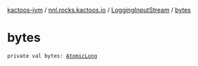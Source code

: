 [kactoos-jvm](../../index.md) / [nnl.rocks.kactoos.io](../index.md) / [LoggingInputStream](index.md) / [bytes](./bytes.md)

# bytes

`private val bytes: `[`AtomicLong`](http://docs.oracle.com/javase/8/docs/api/java/util/concurrent/atomic/AtomicLong.html)